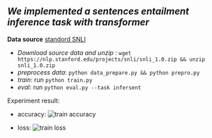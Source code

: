 ***We implemented a sentences entailment inference task with transformer***
---
**Data source** [standord SNLI](https://nlp.stanford.edu/projects/snli/snli_1.0.zip)

- *Download source data and unzip* : `wget https://nlp.stanford.edu/projects/snli/snli_1.0.zip && unzip snli_1.0.zip`
- *preprocess data*: `python data_prepare.py && python prepro.py`
- *train*: run `python train.py`
- *eval*: run `python eval.py --task infersent`

Experiment result:
- accuracy:
![train accuracy](https://github.com/fooSynaptic/transfromer_NN_Block/blob/master/images/infersent_train_with_SNLI_accuracy.png)

- loss:
![train loss](https://github.com/fooSynaptic/transfromer_NN_Block/blob/master/images/infersent_train_SNLI_loss.png)
